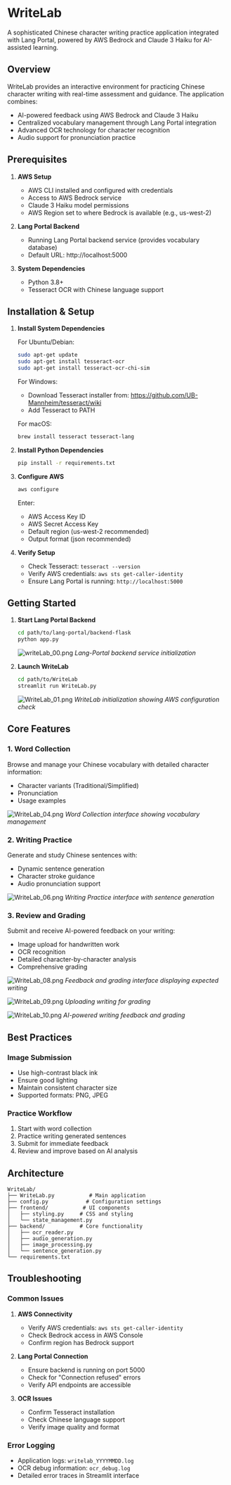 # WriteLab

A sophisticated Chinese character writing practice application integrated with Lang Portal, powered by AWS Bedrock and Claude 3 Haiku for AI-assisted learning.

## Overview

WriteLab provides an interactive environment for practicing Chinese character writing with real-time assessment and guidance. The application combines:
- AI-powered feedback using AWS Bedrock and Claude 3 Haiku
- Centralized vocabulary management through Lang Portal integration
- Advanced OCR technology for character recognition
- Audio support for pronunciation practice

## Prerequisites

1. **AWS Setup**
   - AWS CLI installed and configured with credentials
   - Access to AWS Bedrock service
   - Claude 3 Haiku model permissions
   - AWS Region set to where Bedrock is available (e.g., us-west-2)

2. **Lang Portal Backend**
   - Running Lang Portal backend service (provides vocabulary database)
   - Default URL: http://localhost:5000

3. **System Dependencies**
   - Python 3.8+
   - Tesseract OCR with Chinese language support

## Installation & Setup

1. **Install System Dependencies**
   
   For Ubuntu/Debian:
   ```bash
   sudo apt-get update
   sudo apt-get install tesseract-ocr
   sudo apt-get install tesseract-ocr-chi-sim
   ```
   
   For Windows:
   - Download Tesseract installer from: https://github.com/UB-Mannheim/tesseract/wiki
   - Add Tesseract to PATH
   
   For macOS:
   ```bash
   brew install tesseract tesseract-lang
   ```

2. **Install Python Dependencies**
   ```bash
   pip install -r requirements.txt
   ```

3. **Configure AWS**
   ```bash
   aws configure
   ```
   Enter:
   - AWS Access Key ID
   - AWS Secret Access Key
   - Default region (us-west-2 recommended)
   - Output format (json recommended)

4. **Verify Setup**
   - Check Tesseract: `tesseract --version`
   - Verify AWS credentials: `aws sts get-caller-identity`
   - Ensure Lang Portal is running: `http://localhost:5000`

## Getting Started

1. **Start Lang Portal Backend**
   ```bash
   cd path/to/lang-portal/backend-flask
   python app.py
   ```
   ![writeLab_00.png](screenshots/writeLab_00.png)
   *Lang-Portal backend service initialization*

2. **Launch WriteLab**
   ```bash
   cd path/to/WriteLab
   streamlit run WriteLab.py
   ```
   ![WriteLab_01.png](screenshots/WriteLab_01.png)
   *WriteLab initialization showing AWS configuration check*

## Core Features

### 1. Word Collection
Browse and manage your Chinese vocabulary with detailed character information:
- Character variants (Traditional/Simplified)
- Pronunciation
- Usage examples

![WriteLab_04.png](screenshots/WriteLab_04.png)
*Word Collection interface showing vocabulary management*

### 2. Writing Practice
Generate and study Chinese sentences with:
- Dynamic sentence generation
- Character stroke guidance
- Audio pronunciation support

![WriteLab_06.png](screenshots/WriteLab_06.png)
*Writing Practice interface with sentence generation*

### 3. Review and Grading
Submit and receive AI-powered feedback on your writing:
- Image upload for handwritten work
- OCR recognition
- Detailed character-by-character analysis
- Comprehensive grading

![WriteLab_08.png](screenshots/WriteLab_08.png)
*Feedback and grading interface displaying expected writing*

![WriteLab_09.png](screenshots/WriteLab_09.png)
*Uploading writing for grading*

![WriteLab_10.png](screenshots/WriteLab_10.png)
*AI-powered writing feedback and grading*

## Best Practices

### Image Submission
- Use high-contrast black ink
- Ensure good lighting
- Maintain consistent character size
- Supported formats: PNG, JPEG

### Practice Workflow
1. Start with word collection
2. Practice writing generated sentences
3. Submit for immediate feedback
4. Review and improve based on AI analysis

## Architecture

```
WriteLab/
├── WriteLab.py           # Main application
├── config.py            # Configuration settings
├── frontend/           # UI components
│   ├── styling.py     # CSS and styling
│   └── state_management.py
├── backend/           # Core functionality
│   ├── ocr_reader.py
│   ├── audio_generation.py
│   ├── image_processing.py
│   └── sentence_generation.py
└── requirements.txt
```

## Troubleshooting

### Common Issues

1. **AWS Connectivity**
   - Verify AWS credentials: `aws sts get-caller-identity`
   - Check Bedrock access in AWS Console
   - Confirm region has Bedrock support

2. **Lang Portal Connection**
   - Ensure backend is running on port 5000
   - Check for "Connection refused" errors
   - Verify API endpoints are accessible

3. **OCR Issues**
   - Confirm Tesseract installation
   - Check Chinese language support
   - Verify image quality and format

### Error Logging
- Application logs: `writelab_YYYYMMDD.log`
- OCR debug information: `ocr_debug.log`
- Detailed error traces in Streamlit interface
